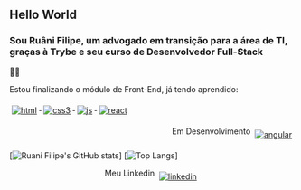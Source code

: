 ## Hello World
### Sou Ruâni Filipe, um advogado em transição para a área de TI, graças à Trybe e seu curso de Desenvolvedor Full-Stack

:technologist:

Estou finalizando o módulo de Front-End, já tendo aprendido:

<p align="left">
 <a href="#">
    <img src="svg/dev/languages/html.svg" alt="html" style="vertical-align:top; margin:6px 4px">
  </a>  
<a href="#">
    <img src="svg/dev/languages/css3.svg" alt="css3" style="vertical-align:top; margin:6px 4px">
  </a> 
<a href="#">
    <img src="svg/dev/languages/js.svg" alt="js" style="vertical-align:top; margin:6px 4px">
  </a>
   <a href="#">
    <img src="svg/dev/frameworks/react.svg" alt="react" style="vertical-align:top; margin:6px 4px">
  </a>  
  </p>
  
  
  <p align="right"> Em Desenvolvimento
  <a href="#">
    <img src="svg/dev/frameworks/angular.svg" alt="angular" style="vertical-align:top; margin:6px 4px">
  </a>
  </p>
  
  [![Ruani Filipe's GitHub stats](https://github-readme-stats.vercel.app/api?username=ruanifilipe&hide=contribs,prs,issues&theme=radical)]
  [![Top Langs](https://github-readme-stats.vercel.app/api/top-langs/?username=ruanifilipe&layout=compact)]
  
   <p align="center"> Meu Linkedin
   <a href="https://www.linkedin.com/in/ruani-filipe-albuquerque/">
    <img src="svg/social/linkedin.svg" alt="linkedin" style="vertical-align:top; margin:6px 4px">
  </a>
  </p>


